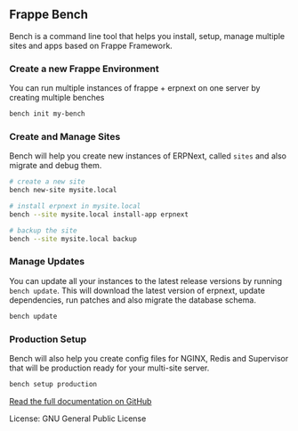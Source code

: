 <section class='top-section'>
	<h1>Frappe Bench</h1>
	<p class='lead'>
		Bench is a command line tool that helps you install, setup, manage multiple sites and apps based on Frappe Framework.
	</p>
</section>

### Create a new Frappe Environment

You can run multiple instances of frappe + erpnext on one server by creating multiple benches

```sh
bench init my-bench
```

### Create and Manage Sites

Bench will help you create new instances of ERPNext, called `sites` and also migrate and debug them.

```sh
# create a new site
bench new-site mysite.local

# install erpnext in mysite.local
bench --site mysite.local install-app erpnext

# backup the site
bench --site mysite.local backup
```

### Manage Updates

You can update all your instances to the latest release versions by running `bench update`. This will download the latest version of erpnext, update dependencies, run patches and also migrate the database schema.

```sh
bench update
```

### Production Setup

Bench will also help you create config files for NGINX, Redis and Supervisor that will be production ready for your multi-site server.

```sh
bench setup production
```

<section class='section-padding text-center'>
	<a href='https://github.com/frappe/bench' class='btn btn-dark' target='_blank'>
		Read the full documentation on GitHub
	</a>
	<p class='text-muted mt-3'>License: GNU General Public License</p>
</section>
